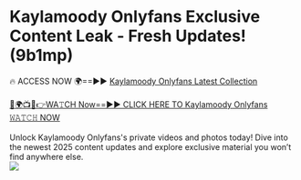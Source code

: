 # Kaylamoody Onlyfans Exclusive Content Leak - Fresh Updates! (9b1mp)

🔥 ACCESS NOW 🌍==►► <a href="https://tinyurl.com/kvy9nzfs" rel="nofollow">Kaylamoody Onlyfans Latest Collection</a>
<br><br>
[🔴🌍📺📱👉WA𝚃CH Now==►► CLICK HERE TO Kaylamoody Onlyfans 𝚆𝙰𝚃𝙲𝙷 NOW](https://tinyurl.com/kvy9nzfs)
<br><br>
Unlock Kaylamoody Onlyfans's private videos and photos today! Dive into the newest 2025 content updates and explore exclusive material you won’t find anywhere else.
<br>
<a href="https://tinyurl.com/kvy9nzfs" rel="nofollow" data-target="animated-image.originalLink"><img src="https://camo.githubusercontent.com/8a4f000d20f83aca3bf7ec5f350d767afa0574a8a352519fd8cfa583a6f93a33/68747470733a2f2f692e696d6775722e636f6d2f644a486b345a712e676966" data-canonical-src="https://i.imgur.com/dJHk4Zq.gif" style="max-width: 100%; display: inline-block;" data-target="animated-image.originalImage"></a>
<br>
